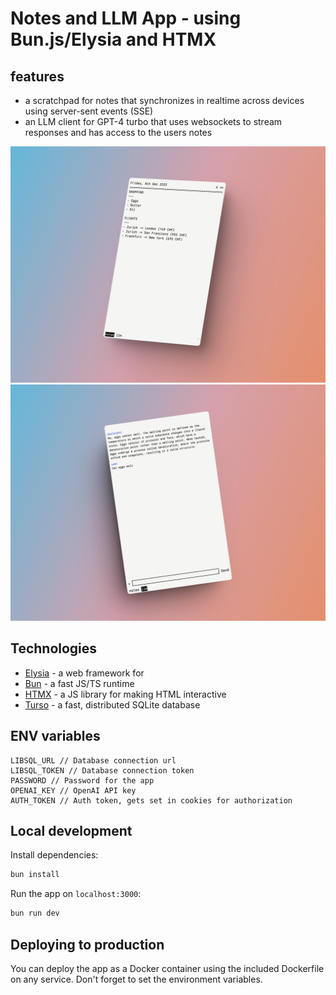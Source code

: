 # Notes and LLM App - using Bun.js/Elysia and HTMX

## features

- a scratchpad for notes that synchronizes in realtime across devices using server-sent events (SSE)
- an LLM client for GPT-4 turbo that uses websockets to stream responses and has access to the users notes

![screenshot_1](./doc_assets/shot_notes.png)
![screenshot_1](./doc_assets/shot_llm.png)

## Technologies

- [Elysia](elysiajs.com) - a web framework for
- [Bun](bun.sh) - a fast JS/TS runtime
- [HTMX](htmx.org) - a JS library for making HTML interactive
- [Turso](turso.tech) - a fast, distributed SQLite database

## ENV variables

```
LIBSQL_URL // Database connection url
LIBSQL_TOKEN // Database connection token
PASSWORD // Password for the app
OPENAI_KEY // OpenAI API key
AUTH_TOKEN // Auth token, gets set in cookies for authorization
```

## Local development

Install dependencies:

```bash
bun install
```

Run the app on `localhost:3000`:

```bash
bun run dev
```

## Deploying to production

You can deploy the app as a Docker container using the included Dockerfile on any service. Don't forget to set the environment variables.
